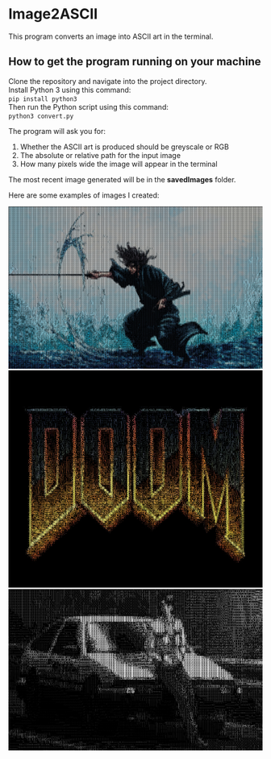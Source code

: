 # Image2ASCII
This program converts an image into ASCII art in the terminal.

## How to get the program running on your machine
Clone the repository and navigate into the project directory. \
Install Python 3 using this command: \
`pip install python3` \
Then run the Python script using this command:  
`python3 convert.py` 

The program will ask you for:
1. Whether the ASCII art is produced should be greyscale or RGB
2. The absolute or relative path for the input image
3. How many pixels wide the image will appear in the terminal

The most recent image generated will be in the **savedImages** folder.

Here are some examples of images I created:

![Musashi, in RGB ASCII art](./exampleImages/ascii_musashi.png)
![Doom Logo, in RGB ASCII art](./exampleImages//ascii_doom.png)
![Initial D scence, in greyscale ASCII art](./exampleImages/ascii_initiald.png)

